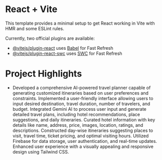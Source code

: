 # React + Vite

This template provides a minimal setup to get React working in Vite with HMR and some ESLint rules.

Currently, two official plugins are available:

- [@vitejs/plugin-react](https://github.com/vitejs/vite-plugin-react/blob/main/packages/plugin-react/README.md) uses [Babel](https://babeljs.io/) for Fast Refresh
- [@vitejs/plugin-react-swc](https://github.com/vitejs/vite-plugin-react-swc) uses [SWC](https://swc.rs/) for Fast Refresh

# Project Highlights

- Developed a comprehensive AI-powered travel planner capable of generating customized itineraries based on user preferences and constraints.
Implemented a user-friendly interface allowing users to input desired destination, travel duration, number of travelers, and budget.
Integrated Gemini AI to process user input and generate detailed travel plans, including hotel recommendations, place suggestions, and daily itineraries.
Curated hotel information with key details like name, address, price, images, location, ratings, and descriptions.
Constructed day-wise itineraries suggesting places to visit, travel time, ticket pricing, and optimal visiting hours.
Utilized Firebase for data storage, user authentication, and real-time updates.
Enhanced user experience with a visually appealing and responsive design using Tailwind CSS.
